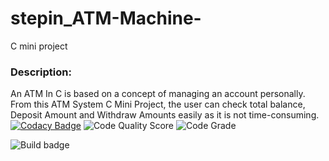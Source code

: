 # stepin_ATM-Machine-
C mini project
### Description:
An ATM In C is based on a concept of managing an account personally. From this ATM System C Mini Project, the user can check total balance, Deposit Amount and Withdraw Amounts easily as it is not time-consuming.
[![Codacy Badge](https://app.codacy.com/project/badge/Grade/7cd6905b28fc4d99832442d1445ebfb3)](https://www.codacy.com/gh/Madhavi526/stepin_ATM-Machine-/dashboard?utm_source=github.com&amp;utm_medium=referral&amp;utm_content=Madhavi526/stepin_ATM-Machine-&amp;utm_campaign=Badge_Grade)
![Code Quality Score](https://www.code-inspector.com/project/27580/score/svg)
![Code Grade](https://www.code-inspector.com/project/27580/status/svg)

![Build badge](https://cdn.jsdelivr.net/gh/jenkinsci/embeddable-build-status-plugin@master/src/doc/plastic_unconfigured.svg)
